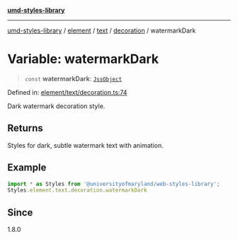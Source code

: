 [**umd-styles-library**](../../../../../../README.md)

***

[umd-styles-library](../../../../../../modules.md) / [element](../../../../../README.md) / [text](../../../README.md) / [decoration](../README.md) / watermarkDark

# Variable: watermarkDark

> `const` **watermarkDark**: [`JssObject`](../../../../../../utilities/namespaces/transform/type-aliases/JssObject.md)

Defined in: [element/text/decoration.ts:74](https://github.com/UMD-Digital/design-system/blob/2d95010ba8e3e1595ebab66599330577b600c5fb/packages/styles/source/element/text/decoration.ts#L74)

Dark watermark decoration style.

## Returns

Styles for dark, subtle watermark text with animation.

## Example

```typescript
import * as Styles from '@universityofmaryland/web-styles-library';
Styles.element.text.decoration.watermarkDark
```

## Since

1.8.0
